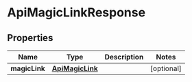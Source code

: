 
# ApiMagicLinkResponse

## Properties
Name | Type | Description | Notes
------------ | ------------- | ------------- | -------------
**magicLink** | [**ApiMagicLink**](ApiMagicLink.md) |  |  [optional]




